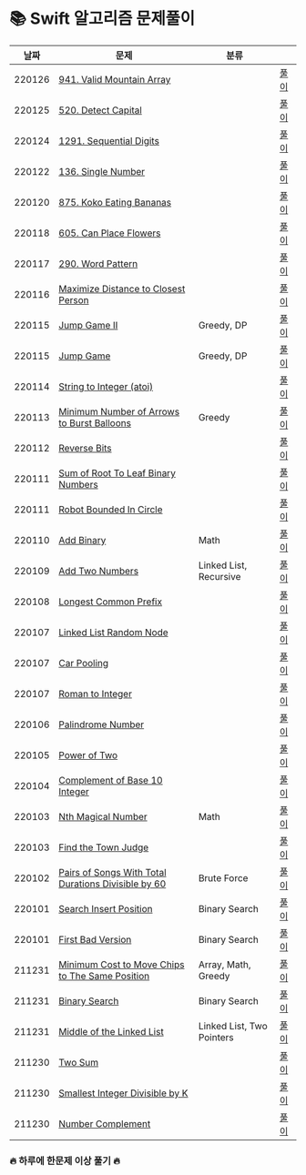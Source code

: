 
# 📚 Swift 알고리즘 문제풀이

| 날짜  | 문제                                               | 분류                                          |                                              |
| ------ | ---------------------------------------------- | ---------------------------------------------- | ---------------------------------------------- |
| 220126 | [941. Valid Mountain Array](https://leetcode.com/problems/valid-mountain-array/) |  | [풀이](https://leetcode.com/problems/941.%20Valid%20Mountain%20Array.md) |
| 220125 | [520. Detect Capital](https://leetcode.com/problems/detect-capital/) |  | [풀이](https://leetcode.com/problems/520.%20Detect%20Capital.md) |
| 220124 | [1291. Sequential Digits](https://leetcode.com/problems/sequential-digits/) |  | [풀이](https://leetcode.com/problems/1291.%20Sequential%20Digits.md) |
| 220122 | [136. Single Number](https://leetcode.com/problems/single-number/) |  | [풀이](https://leetcode.com/problems/136.%20Single%20Number.md) |
| 220120 | [875. Koko Eating Bananas](https://leetcode.com/problems/https://leetcode.com/problems/koko-eating-bananas/) |  | [풀이](https://leetcode.com/problems/875.%20Koko%20Eating%20Bananas.md) |
| 220118 | [605. Can Place Flowers](https://leetcode.com/problems/can-place-flowers/) |  | [풀이](https://leetcode.com/problems/605.%20Can%20Place%20Flowers.md) |
| 220117 | [290. Word Pattern](https://leetcode.com/problems/word-pattern/) |  | [풀이](https://leetcode.com/problems/290.%20Word%20Pattern.md) |
| 220116 | [Maximize Distance to Closest Person](https://leetcode.com/problems/maximize-distance-to-closest-person/) |  | [풀이](https://leetcode.com/problems/839.%20maximize-distance-to-closest-person.md/) |
| 220115 | [Jump Game II](https://leetcode.com/problems/jump-game-ii/) | Greedy, DP | [풀이](https://github.com/hekang42/Algorithm/blob/master/leetcode/45.%20Jump%20Game%20II.md) |
| 220115 | [Jump Game](https://leetcode.com/problems/jump-game/) | Greedy, DP | [풀이](https://github.com/hekang42/Algorithm/blob/master/leetcode/55.%20Jump%20Game.md) |
| 220114 | [String to Integer (atoi)](https://leetcode.com/problems/string-to-integer-atoi/) |  | [풀이](https://github.com/hekang42/Algorithm/blob/master/leetcode/8.%20String%20to%20Integer%20(atoi).md) |
| 220113 | [Minimum Number of Arrows to Burst Balloons](https://leetcode.com/problems/reverse-bits/) | Greedy | [풀이](https://github.com/hekang42/Algorithm/blob/master/leetcode/452.%20Minimum%20Number%20of%20Arrows%20to%20Burst%20Balloons.md) |
| 220112 | [Reverse Bits](https://leetcode.com/problems/reverse-bits/) |  | [풀이](https://github.com/hekang42/Algorithm/blob/master/leetcode/190.%20Reverse%20Bits.md) |
| 220111 | [Sum of Root To Leaf Binary Numbers](https://leetcode.com/problems/sum-of-root-to-leaf-binary-numbers/) |  | [풀이](https://github.com/hekang42/Algorithm/blob/master/leetcode/1022.%20Sum%20of%20Root%20To%20Leaf%20Binary%20Numbers.md) |
| 220111 | [Robot Bounded In Circle](https://leetcode.com/problems/robot-bounded-in-circle/) |  | [풀이](https://github.com/hekang42/Algorithm/blob/master/leetcode/1041.%20Robot%20Bounded%20In%20Circle.md) |
| 220110 | [Add Binary](https://leetcode.com/problems/add-binary/) | Math | [풀이](https://github.com/hekang42/Algorithm/blob/master/leetcode/67.%20Add%20Binary.md) |
| 220109 | [Add Two Numbers](https://leetcode.com/problems/add-two-numbers/) | Linked List, Recursive | [풀이](https://github.com/hekang42/Algorithm/blob/master/leetcode/2.%20Add%20Two%20Numbers.md) |
| 220108 | [Longest Common Prefix](https://leetcode.com/problems/longest-common-prefix/) |  | [풀이](https://github.com/hekang42/Algorithm/blob/master/leetcode/14.%20Longest%20Common%20Prefix.md) |
| 220107 | [Linked List Random Node](https://leetcode.com/problems/linked-list-random-node/) |  | [풀이](https://github.com/hekang42/Algorithm/blob/master/leetcode/382.%20Linked%20List%20Random%20Node.md) |
| 220107 | [Car Pooling](https://leetcode.com/problems/roman-to-integer/) |  | [풀이](https://github.com/hekang42/Algorithm/blob/master/leetcode/1094.%20Car%20Pooling.md) |
| 220107 | [Roman to Integer](https://leetcode.com/problems/roman-to-integer/) |  | [풀이](https://github.com/hekang42/Algorithm/blob/master/leetcode/13.%20Roman%20to%20Integer.md) |
| 220106 | [Palindrome Number](https://leetcode.com/problems/palindrome-number/) |  | [풀이](https://github.com/hekang42/Algorithm/blob/master/leetcode/9.%20Palindrome%20Number.md) |
| 220105 | [Power of Two](https://leetcode.com/problems/power-of-two/) |  | [풀이](https://github.com/hekang42/Algorithm/blob/master/leetcode/231.%20Power%20of%20Two.md) |
| 220104 | [Complement of Base 10 Integer](https://leetcode.com/problems/complement-of-base-10-integer/) |  | [풀이](https://github.com/hekang42/Algorithm/blob/master/leetcode/1009.%20Complement%20of%20Base%2010%20Integer.md) |
| 220103 | [Nth Magical Number](https://leetcode.com/problems/nth-magical-number/) | Math | [풀이](https://github.com/hekang42/Algorithm/blob/master/leetcode/878.%20Nth%20Magical%20Number.md) |
| 220103 | [Find the Town Judge](https://leetcode.com/problems/find-the-town-judge/) | | [풀이](https://github.com/hekang42/Algorithm/blob/master/leetcode/997.%20Find%20the%20Town%20Judge.md) |
| 220102 | [Pairs of Songs With Total Durations Divisible by 60](https://leetcode.com/problems/pairs-of-songs-with-total-durations-divisible-by-60/) | Brute Force | [풀이](https://github.com/hekang42/Algorithm/blob/master/leetcode/1010.%20Pairs%20of%20Songs%20With%20Total%20Durations%20Divisible%20by%2060.md) |
| 220101 | [Search Insert Position](https://leetcode.com/problems/search-insert-position/) | Binary Search | [풀이](https://github.com/hekang42/Algorithm/blob/master/leetcode/35.%20Search%20Insert%20Position.md) |
| 220101 | [First Bad Version](https://leetcode.com/problems/first-bad-version/) | Binary Search | [풀이](https://github.com/hekang42/Algorithm/blob/master/leetcode/278.%20First%20Bad%20Version.md) |
| 211231 | [Minimum Cost to Move Chips to The Same Position](https://leetcode.com/problems/minimum-cost-to-move-chips-to-the-same-position/) | Array, Math, Greedy | [풀이](https://github.com/hekang42/Algorithm/blob/master/leetcode/1217.%20Minimum%20Cost%20to%20Move%20Chips%20to%20The%20Same%20Position) |
| 211231 | [Binary Search](https://leetcode.com/problems/binary-search/) | Binary Search | [풀이](https://github.com/hekang42/Algorithm/blob/master/leetcode/704.%20Binary%20Search.md)
| 211231 | [Middle of the Linked List](https://leetcode.com/problems/middle-of-the-linked-list/) | Linked List, Two Pointers | [풀이](https://github.com/hekang42/Algorithm/blob/master/leetcode/876.%20Middle%20of%20the%20Linked%20List.md) |
| 211230 | [Two Sum](https://leetcode.com/problems/two-sum/) | | [풀이](https://github.com/hekang42/Algorithm/blob/master/leetcode/1.%20Two%20Sum.md) |
| 211230 | [Smallest Integer Divisible by K](https://leetcode.com/problems/smallest-integer-divisible-by-k/) |  | [풀이](https://github.com/hekang42/Algorithm/blob/master/leetcode/1015.%20Smallest%20Integer%20Divisible%20by%20K.md) |
| 211230 | [Number Complement](https://leetcode.com/problems/number-complement/) |                                               | [풀이](https://github.com/hekang42/Algorithm/blob/master/leetcode/476.%20Number%20Complement.md)

### 🔥 하루에 한문제 이상 풀기 🔥
